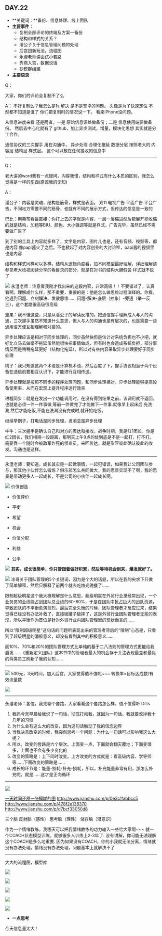 ## DAY.22
+ **关键词：**备份、信息处理、线上团队
+ **主要事件：**
    + 复制全部评论的终端及方案—备份
    + 结构和样式的关系？
    + 潘公子关于信息管理问题的处理
    + 后宫团新玩法，流程图
    + 永澄老师讲面试小套路
    + 秀燕入宫，数据说话
    + 抄模群组建
+ **主要语录**

Q：

大家，你们的评论会复制不了么

A：
不好复制么？我怎么是1s 解决 是不是安卓的问题。
头像是为了快速定位 不然都不知道是谁了 你们把复制时的情况说一下。
看来iPhone没问题。

从信息进度来看 还是两者。一是 原始信息源处做备份；二是 信息使用端要做备份。
然后去中心化就有了 github，加上异步测试，增量，模块化思想 其实就是分工合作。

通信协议的三次握手 用在沟通中。 异步处理 合理化拖延
数据分层 按照老大的 内容层 结构层 样式层。
这个可以放在任何接收的信息中

---------

Q：

老大讲的word我有一点疑问，内容我懂，结构和样式有什么本质的区别，我怎么觉得是一样的东西(原谅我的无知)

A：

潘公子：内容是灵魂，结构是筋骨，样式是表面。
双11 电视广告 平面广告 平台广告，不同地方需要不同的筋骨，也就有不同的展示方式，但传达的信息是一致的

巴比：用幕布看最直接：你打上去的字就是内容，一层一层缩进然后能展开能收缩的就是结构，加粗等BIU、颜色、大小强调等就是样式，广告完毕，虽然已经不需要做广告了

到了别的工具上内容就多样了，文字是内容，图片儿也是，还有音频、视频等，都是内容
像papi酱火了之后，不也掀起了对内容创业的大讨论咩，papi酱的视频里也是内容

结构和样式同样可以多样，结构从逻辑角度看，加不同模型最好理解，详细理解请参见老大检视阅读分享的看目录的部分，就是在对书的结构大胆假设
样式就不说了

![](./_image/daeb8937c8cd6a6c6aebc10a86a67cb.jpg)
永澄老师：注意看我刚才找出来的这段内容，非常高级！！不要错过了，认真看啊。理解成什么样，那不重要，重要的是：他是怎么做思维过程演绎的。你看，他遇到问题、立刻解决、发散思维……
问题-解决-底层（抽象）-旁通（举一反三），这个套路很高级很高级

坚果：我不懂这些，只是从潘公子的解读反推的，把通信握手理解成人与人的沟通，三次握手虽然不知道什么意思，但人与人的沟通也是有层次的，也是需要一些通用语方便互相理解和对接的。

异步处理应该是相对于同步处理的，同步虽然快但是估计对系统负担也不小吧，就好比立马去做毫不拖延虽然能很快把事情做成，但有时也会造成系统负担，部分事情反而是稍稍拖延更好（结构化拖延），所以对有些内容采取异步处理要好于同步处理

桃子：我只知道这两个术语是计算机术语，然后百度了下，握手协议相当于两个设备在通信前要相互认识下，才能进行互相传送。

异步处理就是按照不同步的程序处理问题，和同步处理相对，异步处理能够提高设备使用率，从而在宏观上提升程序运行效率

进程同步：就是在发出一个功能调用时，在没有得到结果之前，该调用就不返回。也就是必须一件一件事做,等前一件做完了才能做下一件事.就像早上起床后,先洗涮,然后才能吃饭,不能在洗涮没有完成时,就开始吃饭。

继续举例子，打电话是同步处理，发消息是异步处理

牛牛：三次握手是确认自己和对方的表达和接收。战争时期，我是红1团长，你是红2团长，我们相隔一段距离，那明天上午9点的仗到底是不是一起打，打不打。需要靠一个随时会被敌军炸死的侦查员，来回传达。就是形容彼此确认彼此的收发。沟通也是这样。

----------

永澄老师：要知道，成长其实是一起做事情，一起犯错误，如果我让公司团队参与，那其他小伙伴怎么锻炼？俱乐部怎么共同做大，我的愿景实现不了啊，我的愿景是带动更多人一起成长，不是公司的小伙伴一起成长啊。

![](./_image/91b279a61034b5e4937ce78d2fc89c8.jpg)
价值创造

 - 价值评价
 - 平衡
 - 希望
 - 机会

 - 价值分配
 - 利益
 - 公平

![](./_image/8bd6838f617979446088c320c6424d7.jpg)
**其实，成长很简单，你只管跟着做好积累，然后等待机会到来，爆发就好了。**


![](./_image/497c88e308203b3257b7fdef37b35fb.jpg)
 冰哥关于团队管理的5个关键词，因为是个大的话题，所以在我的央求下只做了简单解释，然后只解释了前两个就去吃烛光晚餐了……

限制超级明星这个我大概理解是什么意思，超级明星在外贸行业里经常出现，一个业务员的业绩能占到团队总业绩的60-80%，于是在团队中抢占巨大的团队资源，导致团队的不平衡愈演愈烈，最后完全失衡的时候，团队管理者才反应过来，结果觉得已经没有办法补救了，直接破罐子破摔了，这是外贸行业团队管理者无能的表现，所以平衡作为首位是针对外贸行业内团队管理里的现状而言的……

所以“限制超级明星”这句话的问题所表现出来的管理者背后的“限制”心态是，只看到了超级明星的消极意义，却没有看到其中的积极意义……

而10%、70%和20%的团队管理方式比单纯的基于二八法则的管理方式更能给我启发……《重新定义团队》这本书中的管理者最大的机会存于关注表现最差和最优的两类员工刷新了我的认知……

----------


![](./_image/736a9b88d38fa3a0d11cb61f55f5627.jpg)
500元，3天时间，加入后宫，大家觉得值不值呢~~~
转换率=目标达成数/有效流量数

![](./_image/3734c6d4b4395c51762ab1100b3e934.jpg)



----------

永澄老师：各位，我先聊个套路，大家看看这个套路怎么样，值不值得听
Dilts

1. 我妈今天早晨给我说了一句话，彻底打动我，就因为一句话，我就要改掉我十几年的习惯
2. 为什么会有这么大的改变，因为这句话触动了我的信念边界
3. 当我决意改变的时候，我突然思考一个问题：为什么一句话可以影响我这么大呢？
4. 所以，改变的套路是六个层次。上面变一点，下面就会翻天覆地；下面变很多，上面也不会有多少变化的
5. 改变的策略是：上下同时改变。上方改变的方式就是：看高级内容、学导师等……下面改变的策略是……
6. 成长的环节是：能量-损耗-补充-损耗，所以，补充能量非常有用，那怎么补充呢，就是……这才是正向循环

---------


![](./_image/b0b9118c14293a555fd9160fe9efd72.jpg)

[一天时间还原一张模糊的图](http://www.jianshu.com/p/6b06ca0a4fc0?utm_campaign=hugo&utm_medium=reader_share&utm_content=note&utm_source=weixin-friends&winzoom=1)
http://www.jianshu.com/p/0e3c1fabbcc5
http://www.jianshu.com/p/478f2e138370
http://www.jianshu.com/p/d7bcf33050d8

三个脑 
反射脑（感性）
思考脑（理性）
储存脑（潜意识）

作为一个情绪教练，我哪天可以把我情绪教练的功力输入一些给大家啊~~~
就一个COACH状态模型训练，就够很多人训练上2-3年了.
没有讲解，你可能无法理解这个COACH是多么地重要.
因为如果没有COACH，你的小我就无法分离，情绪就没有办法处理。情绪没有办法处理，问题基本上就解决不了

- - - - ------

大大的流程图，模型库


![](./_image/acd998ad3eed43ac900569799e0ba8a.jpg)


![](./_image/bfbe8a24b5d60aa3d4a3c1f1b197e3e.jpg)

![](./_image/82d90f97d3b0654d68a25e83f174c25.jpg)

![](./_image/95cf2169a04c33fe1ce4b57f591d653.jpg)


![](./_image/9d57052a7745311012745f907e16c7c.jpg)


+ **一点思考**

今天信息量太大！